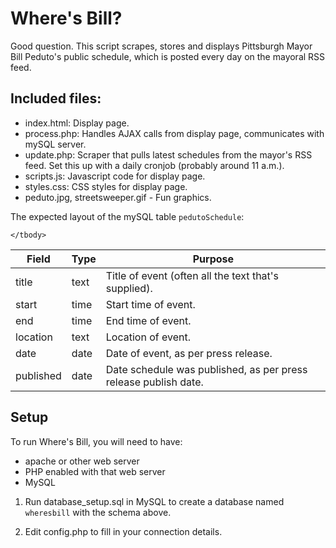 # Where's Bill?

Good question. This script scrapes, stores and displays Pittsburgh Mayor Bill Peduto's public schedule, which is posted every day on the mayoral RSS feed.

## Included files:

- index.html: Display page.
- process.php: Handles AJAX calls from display page, communicates with mySQL server.
- update.php: Scraper that pulls latest schedules from the mayor's RSS feed. Set this up with a daily cronjob (probably around 11 a.m.).
- scripts.js: Javascript code for display page.
- styles.css: CSS styles for display page.
- peduto.jpg, streetsweeper.gif - Fun graphics.

The expected layout of the mySQL table `pedutoSchedule`:

<table>
	<thead>
		<tr>
			<th>Field</th>
			<th>Type</th>
			<th>Purpose</th>
		</tr>
	</thead>
	<tbody>
		<tr>
			<td>title</td>
			<td>text</td>
			<td>Title of event (often all the text that's supplied).</td>
		</tr>
		<tr>
			<td>start</td>
			<td>time</td>
			<td>Start time of event.</td>
		</tr>
		<tr>
			<td>end</td>
			<td>time</td>
			<td>End time of event.</td>
		</tr>
		<tr>
			<td>location</td>
			<td>text</td>
			<td>Location of event.</td>
		</tr>
		<tr>
			<td>date</td>
			<td>date</td>
			<td>Date of event, as per press release.</td>
		</tr>
		<tr>
			<td>published</td>
			<td>date</td>
			<td>Date schedule was published, as per press release publish date.</td>
		</tr>

	</tbody>

</table>

## Setup

To run Where's Bill, you will need to have:

* apache or other web server
* PHP enabled with that web server
* MySQL

1. Run database_setup.sql in MySQL to create a database named `wheresbill` with the schema above.

2. Edit config.php to fill in your connection details.
